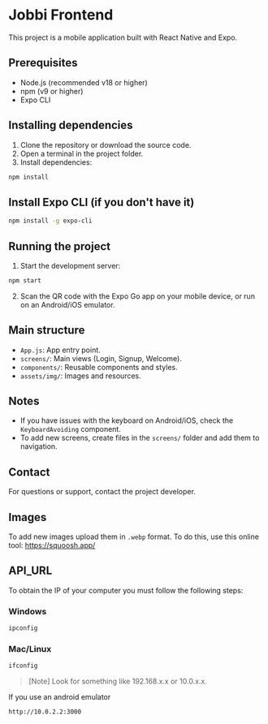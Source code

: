 
# Jobbi Frontend

This project is a mobile application built with React Native and Expo.

## Prerequisites

- Node.js (recommended v18 or higher)
- npm (v9 or higher)
- Expo CLI

## Installing dependencies

1. Clone the repository or download the source code.
2. Open a terminal in the project folder.
3. Install dependencies:

```bash
npm install
```

## Install Expo CLI (if you don't have it)

```bash
npm install -g expo-cli
```

## Running the project

1. Start the development server:

```bash
npm start
```

2. Scan the QR code with the Expo Go app on your mobile device, or run on an Android/iOS emulator.

## Main structure

- `App.js`: App entry point.
- `screens/`: Main views (Login, Signup, Welcome).
- `components/`: Reusable components and styles.
- `assets/img/`: Images and resources.

## Notes

- If you have issues with the keyboard on Android/iOS, check the `KeyboardAvoiding` component.
- To add new screens, create files in the `screens/` folder and add them to navigation.

## Contact

For questions or support, contact the project developer.

## Images
To add new images upload them in ```.webp``` format. To do this, use this online tool: https://squoosh.app/

## API_URL
To obtain the IP of your computer you must follow the following steps:
### Windows
```bash
ipconfig
```
### Mac/Linux
```bash
ifconfig
```
> [Note] Look for something like 192.168.x.x or 10.0.x.x.

If you use an android emulator
```bash
http://10.0.2.2:3000
```